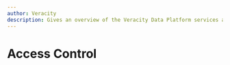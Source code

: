 ```yaml
---
author: Veracity
description: Gives an overview of the Veracity Data Platform services and related components.
---
```


# Access Control

